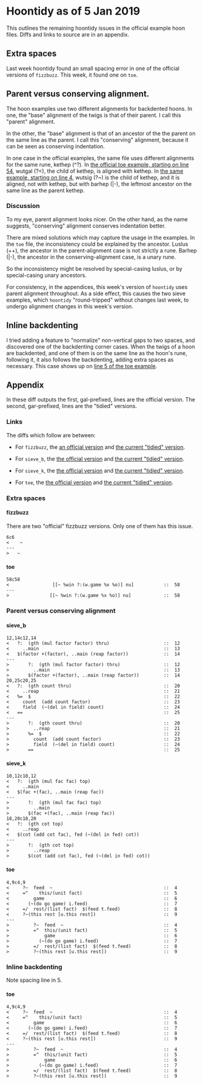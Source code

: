# Hoontidy as of 5 Jan 2019

This outlines the remaining hoontidy issues in the
official example hoon files.
Diffs and links to source are in an appendix.

## Extra spaces

Last week hoontidy found an small spacing error
in one of the official versions of `fizzbuzz`.
This week, it found one on `toe`.

## Parent versus conserving alignment.

The hoon examples use two different alignments for backdented
hoons.
In one, the "base" alignment of the twigs is that of their
parent.
I call this "parent" alignment.

In the other,
the "base" alignment is that of an ancestor of the the
parent on the same line as the parent.
I call this "conserving" alignment,
because it can be seen as conserving indentation.

In one case in the official examples,
the same file uses different alignments for the same
rune, kethep (^?).
In [the official toe example, starting on line 54](
https://github.com/jeffreykegler/yahc/blob/5115e5cbe0b49cabf9dfa2b22b4014283cf781d0/t/ast.d/toe.hoon#L54
),
wutgal (?<),
the child of kethep, 
is aligned with kethep.
In [the same example, starting on line 4](
https://github.com/jeffreykegler/yahc/blob/5115e5cbe0b49cabf9dfa2b22b4014283cf781d0/t/ast.d/toe.hoon#L4
),
wutsig (?~) is the child of kethep,
and it is aligned, not with kethep,
but with barhep (|-), the leftmost ancestor on the same line as the parent kethep.

### Discussion

To my eye, parent alignment looks nicer.
On the other hand,
as the name suggests, "conserving" alignment conserves indentation
better.

There are mixed solutions which may capture the usage
in the examples.
In the `toe` file, the inconsistency could be explained by the
ancestor.
Luslus (++), the ancestor in the parent-alignment case is not strictly a rune.
Barhep (|-), the ancestor in the conserving-alignment case, is a unary rune.

So the inconsistency might be resolved by special-casing luslus,
or by special-casing unary ancestors.

For consistency, in the appendices,
this week's version of `hoontidy` uses parent alignment
throughout.
As a side effect,
this causes the two sieve examples,
which `hoontidy` "round-tripped" without changes last week,
to undergo alignment changes in this week's version.

## Inline backdenting

I tried adding a feature to "normalize" non-vertical gaps to two spaces,
and discovered one of the backdenting corner cases.
When the twigs of a hoon are backdented, and one of them is on the same line
as the hoon's rune, following it,
it also follows the backdenting, adding extra spaces as necessary.
This case shows up on
[line 5 of the toe example](
https://github.com/jeffreykegler/yahc/blob/5115e5cbe0b49cabf9dfa2b22b4014283cf781d0/t/ast.d/toe.hoon#L5
).


## Appendix

In these diff outputs the first, gal-prefixed, lines
are the official version.
The second, gar-prefixed, lines are the "tidied" versions.

### Links

The diffs which follow are between:

* For `fizzbuzz`, the
[an official version](
https://github.com/jeffreykegler/yahc/blob/5115e5cbe0b49cabf9dfa2b22b4014283cf781d0/t/ast.d/fizzbuzz.hoon
)
and
[the current "tidied" version](
https://github.com/jeffreykegler/yahc/blob/5115e5cbe0b49cabf9dfa2b22b4014283cf781d0/t/util.d/fizzbuzz.tidied.hoon
).

* For `sieve_b`, the
[the official version](
https://github.com/jeffreykegler/yahc/blob/5115e5cbe0b49cabf9dfa2b22b4014283cf781d0/t/ast.d/sieve_b.hoon
)
and
[the current "tidied" version](
https://github.com/jeffreykegler/yahc/blob/5115e5cbe0b49cabf9dfa2b22b4014283cf781d0/t/util.d/sieve_b.tidied.hoon
).

* For `sieve_k`, the
[the official version](
https://github.com/jeffreykegler/yahc/blob/5115e5cbe0b49cabf9dfa2b22b4014283cf781d0/t/ast.d/sieve_k.hoon
)
and
[the current "tidied" version](
https://github.com/jeffreykegler/yahc/blob/5115e5cbe0b49cabf9dfa2b22b4014283cf781d0/t/util.d/sieve_k.tidied.hoon
).

* For `toe`, the
[the official version](
https://github.com/jeffreykegler/yahc/blob/5115e5cbe0b49cabf9dfa2b22b4014283cf781d0/t/ast.d/toe.hoon
)
and
[the current "tidied" version](
https://github.com/jeffreykegler/yahc/blob/5115e5cbe0b49cabf9dfa2b22b4014283cf781d0/t/util.d/toe.tidied.hoon
).

### Extra spaces

#### fizzbuzz

There are two "official" fizzbuzz versions.
Only one of them has this issue.

```
6c6
<    ~
---
>   ~
```

#### toe

```
58c58
<                [[~ %win ?:(w.game %x %o)] nu]           ::  58
---
>               [[~ %win ?:(w.game %x %o)] nu]            ::  58
```

### Parent versus conserving alignment

#### sieve_b

```
12,14c12,14
<   ?:  (gth (mul factor factor) thru)                    ::  12
<     ..main                                              ::  13
<   $(factor +(factor), ..main (reap factor))             ::  14
---
>       ?:  (gth (mul factor factor) thru)                ::  12
>         ..main                                          ::  13
>       $(factor +(factor), ..main (reap factor))         ::  14
20,25c20,25
<   ?:  (gth count thru)                                  ::  20
<     ..reap                                              ::  21
<   %=  $                                                 ::  22
<     count  (add count factor)                           ::  23
<     field  (~(del in field) count)                      ::  24
<   ==                                                    ::  25
---
>       ?:  (gth count thru)                              ::  20
>         ..reap                                          ::  21
>       %=  $                                             ::  22
>         count  (add count factor)                       ::  23
>         field  (~(del in field) count)                  ::  24
>       ==                                                ::  25
```

#### sieve_k

```
10,12c10,12
<   ?:  (gth (mul fac fac) top)
<     ..main
<   $(fac +(fac), ..main (reap fac))
---
>       ?:  (gth (mul fac fac) top)
>         ..main
>       $(fac +(fac), ..main (reap fac))
18,20c18,20
<   ?:  (gth cot top)
<     ..reap
<   $(cot (add cot fac), fed (~(del in fed) cot))
---
>       ?:  (gth cot top)
>         ..reap
>       $(cot (add cot fac), fed (~(del in fed) cot))
```

#### toe

```
4,9c4,9
<     ?~  feed  ~                                         ::  4
<     =^    this/(unit fact)                              ::  5
<         game                                            ::  6
<       (~(do go game) i.feed)                            ::  7
<     =/  rest/(list fact)  $(feed t.feed)                ::  8
<     ?~(this rest [u.this rest])                         ::  9
---
>         ?~  feed  ~                                     ::  4
>         =^  this/(unit fact)                            ::  5
>             game                                        ::  6
>           (~(do go game) i.feed)                        ::  7
>         =/  rest/(list fact)  $(feed t.feed)            ::  8
>         ?~(this rest [u.this rest])                     ::  9
```

### Inline backdenting

Note spacing line in 5.

#### toe

```
4,9c4,9
<     ?~  feed  ~                                         ::  4
<     =^    this/(unit fact)                              ::  5
<         game                                            ::  6
<       (~(do go game) i.feed)                            ::  7
<     =/  rest/(list fact)  $(feed t.feed)                ::  8
<     ?~(this rest [u.this rest])                         ::  9
---
>         ?~  feed  ~                                     ::  4
>         =^  this/(unit fact)                            ::  5
>             game                                        ::  6
>           (~(do go game) i.feed)                        ::  7
>         =/  rest/(list fact)  $(feed t.feed)            ::  8
>         ?~(this rest [u.this rest])                     ::  9
```

